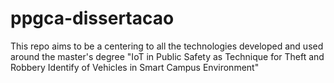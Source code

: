 # ppgca-dissertacao
This repo aims to be a centering to all the technologies developed and used around the master's degree "IoT in Public Safety as Technique for Theft and Robbery Identify of Vehicles in Smart Campus Environment"
